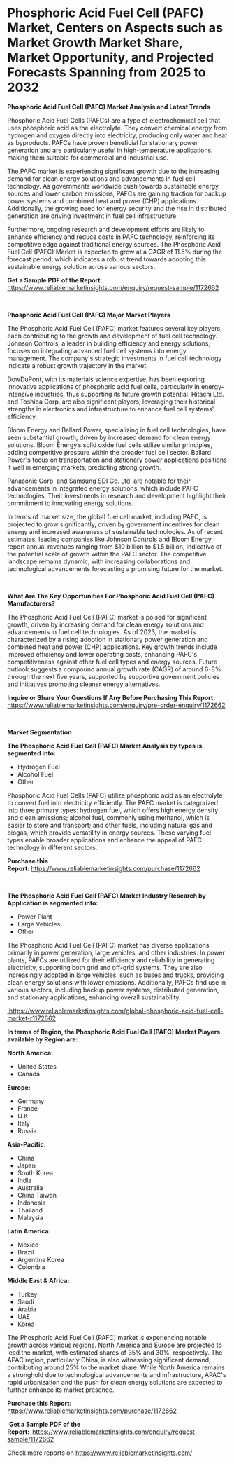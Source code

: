 <p><h1>Phosphoric Acid Fuel Cell (PAFC) Market, Centers on Aspects such as Market Growth Market Share, Market Opportunity, and Projected Forecasts Spanning from 2025 to 2032</h1></p><p><strong>Phosphoric Acid Fuel Cell (PAFC) Market Analysis and Latest Trends</strong></p>
<p><p>Phosphoric Acid Fuel Cells (PAFCs) are a type of electrochemical cell that uses phosphoric acid as the electrolyte. They convert chemical energy from hydrogen and oxygen directly into electricity, producing only water and heat as byproducts. PAFCs have proven beneficial for stationary power generation and are particularly useful in high-temperature applications, making them suitable for commercial and industrial use.</p><p>The PAFC market is experiencing significant growth due to the increasing demand for clean energy solutions and advancements in fuel cell technology. As governments worldwide push towards sustainable energy sources and lower carbon emissions, PAFCs are gaining traction for backup power systems and combined heat and power (CHP) applications. Additionally, the growing need for energy security and the rise in distributed generation are driving investment in fuel cell infrastructure.</p><p>Furthermore, ongoing research and development efforts are likely to enhance efficiency and reduce costs in PAFC technology, reinforcing its competitive edge against traditional energy sources. The Phosphoric Acid Fuel Cell (PAFC) Market is expected to grow at a CAGR of 11.5% during the forecast period, which indicates a robust trend towards adopting this sustainable energy solution across various sectors.</p></p>
<p><strong>Get a Sample PDF of the Report:&nbsp;</strong> <a href="https://www.reliablemarketinsights.com/enquiry/request-sample/1172662?utm_campaign=1894&utm_medium=2&utm_source=Github&utm_content=ia&utm_term=07042025&utm_id=phosphoric-acid-fuel-cell-pafc">https://www.reliablemarketinsights.com/enquiry/request-sample/1172662</a></p>
<p>&nbsp;</p>
<p><strong>Phosphoric Acid Fuel Cell (PAFC) Major Market Players</strong></p>
<p><p>The Phosphoric Acid Fuel Cell (PAFC) market features several key players, each contributing to the growth and development of fuel cell technology. Johnson Controls, a leader in building efficiency and energy solutions, focuses on integrating advanced fuel cell systems into energy management. The company's strategic investments in fuel cell technology indicate a robust growth trajectory in the market.</p><p>DowDuPont, with its materials science expertise, has been exploring innovative applications of phosphoric acid fuel cells, particularly in energy-intensive industries, thus supporting its future growth potential. Hitachi Ltd. and Toshiba Corp. are also significant players, leveraging their historical strengths in electronics and infrastructure to enhance fuel cell systems' efficiency.</p><p>Bloom Energy and Ballard Power, specializing in fuel cell technologies, have seen substantial growth, driven by increased demand for clean energy solutions. Bloom Energy’s solid oxide fuel cells utilize similar principles, adding competitive pressure within the broader fuel cell sector. Ballard Power's focus on transportation and stationary power applications positions it well in emerging markets, predicting strong growth.</p><p>Panasonic Corp. and Samsung SDI Co. Ltd. are notable for their advancements in integrated energy solutions, which include PAFC technologies. Their investments in research and development highlight their commitment to innovating energy solutions.</p><p>In terms of market size, the global fuel cell market, including PAFC, is projected to grow significantly, driven by government incentives for clean energy and increased awareness of sustainable technologies. As of recent estimates, leading companies like Johnson Controls and Bloom Energy report annual revenues ranging from $10 billion to $1.5 billion, indicative of the potential scale of growth within the PAFC sector. The competitive landscape remains dynamic, with increasing collaborations and technological advancements forecasting a promising future for the market.</p></p>
<p>&nbsp;</p>
<p><strong>What Are The Key Opportunities For Phosphoric Acid Fuel Cell (PAFC) Manufacturers?</strong></p>
<p><p>The Phosphoric Acid Fuel Cell (PAFC) market is poised for significant growth, driven by increasing demand for clean energy solutions and advancements in fuel cell technologies. As of 2023, the market is characterized by a rising adoption in stationary power generation and combined heat and power (CHP) applications. Key growth trends include improved efficiency and lower operating costs, enhancing PAFC's competitiveness against other fuel cell types and energy sources. Future outlook suggests a compound annual growth rate (CAGR) of around 6-8% through the next five years, supported by supportive government policies and initiatives promoting cleaner energy alternatives.</p></p>
<p><strong>Inquire or Share Your Questions If Any Before Purchasing This Report:</strong> <a href="https://www.reliablemarketinsights.com/enquiry/pre-order-enquiry/1172662?utm_campaign=1894&utm_medium=2&utm_source=Github&utm_content=ia&utm_term=07042025&utm_id=phosphoric-acid-fuel-cell-pafc">https://www.reliablemarketinsights.com/enquiry/pre-order-enquiry/1172662</a></p>
<p>&nbsp;</p>
<p><strong>Market Segmentation</strong></p>
<p><strong>The Phosphoric Acid Fuel Cell (PAFC) Market Analysis by types is segmented into:</strong></p>
<p><ul><li>Hydrogen Fuel</li><li>Alcohol Fuel</li><li>Other</li></ul></p>
<p><p>Phosphoric Acid Fuel Cells (PAFC) utilize phosphoric acid as an electrolyte to convert fuel into electricity efficiently. The PAFC market is categorized into three primary types: hydrogen fuel, which offers high energy density and clean emissions; alcohol fuel, commonly using methanol, which is easier to store and transport; and other fuels, including natural gas and biogas, which provide versatility in energy sources. These varying fuel types enable broader applications and enhance the appeal of PAFC technology in different sectors.</p></p>
<p><strong>Purchase this Report:&nbsp;</strong><a href="https://www.reliablemarketinsights.com/purchase/1172662?utm_campaign=1894&utm_medium=2&utm_source=Github&utm_content=ia&utm_term=07042025&utm_id=phosphoric-acid-fuel-cell-pafc">https://www.reliablemarketinsights.com/purchase/1172662</a></p>
<p>&nbsp;</p>
<p><strong>The Phosphoric Acid Fuel Cell (PAFC) Market Industry Research by Application is segmented into:</strong></p>
<p><ul><li>Power Plant</li><li>Large Vehicles</li><li>Other</li></ul></p>
<p><p>The Phosphoric Acid Fuel Cell (PAFC) market has diverse applications primarily in power generation, large vehicles, and other industries. In power plants, PAFCs are utilized for their efficiency and reliability in generating electricity, supporting both grid and off-grid systems. They are also increasingly adopted in large vehicles, such as buses and trucks, providing clean energy solutions with lower emissions. Additionally, PAFCs find use in various sectors, including backup power systems, distributed generation, and stationary applications, enhancing overall sustainability.</p></p>
<p><a href="https://www.reliablemarketinsights.com/global-phosphoric-acid-fuel-cell-market-r1172662?utm_campaign=1894&utm_medium=2&utm_source=Github&utm_content=ia&utm_term=07042025&utm_id=phosphoric-acid-fuel-cell-pafc">&nbsp;https://www.reliablemarketinsights.com/global-phosphoric-acid-fuel-cell-market-r1172662</a></p>
<p><strong>In terms of Region, the Phosphoric Acid Fuel Cell (PAFC) Market Players available by Region are:</strong></p>
<p>
    <p> <strong> North America: </strong>
        <ul>
            <li>United States</li>
            <li>Canada</li>
        </ul>
        </p> 
    <p> <strong> Europe: </strong>
        <ul>
            <li>Germany</li>
            <li>France</li>
            <li>U.K.</li>
            <li>Italy</li>
            <li>Russia</li>
        </ul>
        </p> 
    <p> <strong> Asia-Pacific: </strong>
        <ul>
            <li>China</li>
            <li>Japan</li>
            <li>South Korea</li>
            <li>India</li>
            <li>Australia</li>
            <li>China Taiwan</li>
            <li>Indonesia</li>
            <li>Thailand</li>
            <li>Malaysia</li>
        </ul>
        </p> 
    <p> <strong> Latin America: </strong>
        <ul>
            <li>Mexico</li>
            <li>Brazil</li>
            <li>Argentina Korea</li>
            <li>Colombia</li>
        </ul>
        </p> 
    <p> <strong> Middle East & Africa: </strong>
        <ul>
            <li>Turkey</li>
            <li>Saudi</li>
            <li>Arabia</li>
            <li>UAE</li>
            <li>Korea</li>
        </ul>
    </p>
    </p>
<p><p>The Phosphoric Acid Fuel Cell (PAFC) market is experiencing notable growth across various regions. North America and Europe are projected to lead the market, with estimated shares of 35% and 30%, respectively. The APAC region, particularly China, is also witnessing significant demand, contributing around 25% to the market share. While North America remains a stronghold due to technological advancements and infrastructure, APAC's rapid urbanization and the push for clean energy solutions are expected to further enhance its market presence.</p></p>
<p><strong>Purchase this Report: </strong><a href="https://www.reliablemarketinsights.com/purchase/1172662?utm_campaign=1894&utm_medium=2&utm_source=Github&utm_content=ia&utm_term=07042025&utm_id=phosphoric-acid-fuel-cell-pafc">https://www.reliablemarketinsights.com/purchase/1172662</a></p>
<p>&nbsp;<strong>Get a Sample PDF of the Report:&nbsp;&nbsp;</strong><a href="https://www.reliablemarketinsights.com/enquiry/request-sample/1172662?utm_campaign=1894&utm_medium=2&utm_source=Github&utm_content=ia&utm_term=07042025&utm_id=phosphoric-acid-fuel-cell-pafc">https://www.reliablemarketinsights.com/enquiry/request-sample/1172662</a></p>
<p><strong></strong></p>
<p>Check more reports on <a href="https://www.reliablemarketinsights.com/?utm_campaign=1894&utm_medium=2&utm_source=Github&utm_content=ia&utm_term=07042025&utm_id=phosphoric-acid-fuel-cell-pafc">https://www.reliablemarketinsights.com/</a></p>